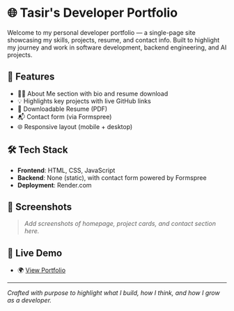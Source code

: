 # 🌐 Tasir's Developer Portfolio

Welcome to my personal developer portfolio — a single-page site showcasing my skills, projects, resume, and contact info. Built to highlight my journey and work in software development, backend engineering, and AI projects.

## 🚀 Features

- 🧑‍💼 About Me section with bio and resume download
- 💡 Highlights key projects with live GitHub links
- 📄 Downloadable Resume (PDF)
- 📬 Contact form (via Formspree)
- 🌐 Responsive layout (mobile + desktop)

## 🛠️ Tech Stack

- **Frontend**: HTML, CSS, JavaScript
- **Backend**: None (static), with contact form powered by Formspree
- **Deployment**: Render.com

## 📸 Screenshots

> _Add screenshots of homepage, project cards, and contact section here._

## 🔗 Live Demo

- 🌍 [View Portfolio](https://tasir-ahhamed-laskar.onrender.com)

---

_Crafted with purpose to highlight what I build, how I think, and how I grow as a developer._
